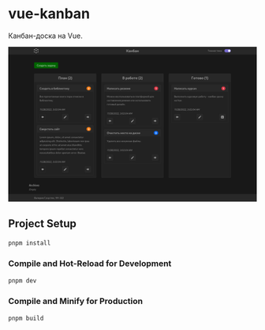# vue-kanban

Канбан-доска на Vue.

<p align="center">
  <img src="Kanban-screenshot.png" width="900">
</p>

## Project Setup

```sh
pnpm install
```

### Compile and Hot-Reload for Development

```sh
pnpm dev
```

### Compile and Minify for Production

```sh
pnpm build
```
